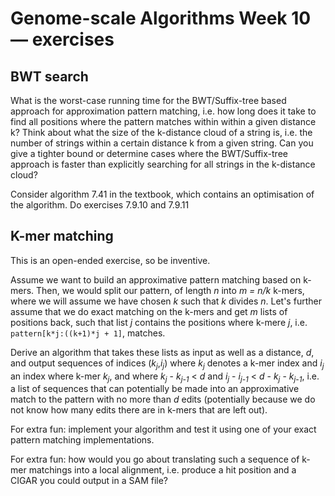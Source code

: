 # Genome-scale Algorithms Week 10 — exercises

## BWT search

What is the worst-case running time for the BWT/Suffix-tree based approach for approximation pattern matching, i.e. how long does it take to find all positions where the pattern matches within within a given distance k? Think about what the size of the k-distance cloud of a string is, i.e. the number of strings within a certain distance k from a given string. Can you give a tighter bound or determine cases where the BWT/Suffix-tree approach is faster than explicitly searching for all strings in the k-distance cloud?

Consider algorithm 7.41 in the textbook, which contains an optimisation of the algorithm. Do exercises 7.9.10 and 7.9.11

## K-mer matching

This is an open-ended exercise, so be inventive.

Assume we want to build an approximative pattern matching based on k-mers. Then, we would split our pattern, of length *n* into *m = n/k* k-mers, where we will assume we have chosen *k* such that *k* divides *n*. Let's further assume that we do exact matching on the k-mers and get *m* lists of positions back, such that list *j* contains the positions where k-mere *j*, i.e. `pattern[k*j:((k+1)*j + 1]`, matches.

Derive an algorithm that takes these lists as input as well as a distance, *d*, and output sequences of indices (*k<sub>j</sub>*,*i<sub>j</sub>*) where *k<sub>j</sub>* denotes a k-mer index and *i<sub>j</sub>* an index where k-mer *k<sub>j</sub>*, and where *k<sub>j</sub>* - *k<sub>j-1</sub>* < *d* and *i<sub>j</sub>* - *i<sub>j-1</sub>* < *d* - *k<sub>j</sub>* - *k<sub>j-1</sub>*, i.e. a list of sequences that can potentially be made into an approximative match to the pattern with no more than *d* edits (potentially because we do not know how many edits there are in k-mers that are left out).

For extra fun: implement your algorithm and test it using one of your exact pattern matching implementations.

For extra fun: how would you go about translating such a sequence of k-mer matchings into a local alignment, i.e. produce a hit position and a CIGAR you could output in a SAM file?
